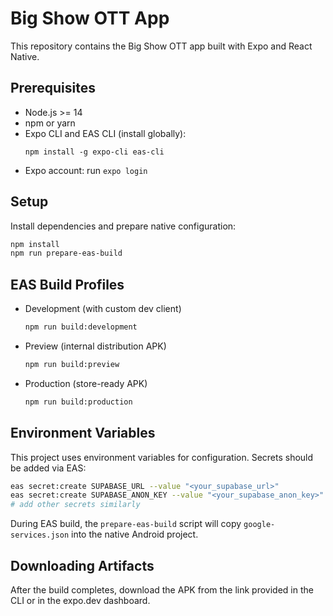 # Big Show OTT App

This repository contains the Big Show OTT app built with Expo and React Native.

## Prerequisites

- Node.js >= 14
- npm or yarn
- Expo CLI and EAS CLI (install globally):  
  ```
  npm install -g expo-cli eas-cli
  ```
- Expo account: run `expo login`

## Setup

Install dependencies and prepare native configuration:

```bash
npm install
npm run prepare-eas-build
```

## EAS Build Profiles

- Development (with custom dev client)  
  ```bash
  npm run build:development
  ```

- Preview (internal distribution APK)  
  ```bash
  npm run build:preview
  ```

- Production (store-ready APK)  
  ```bash
  npm run build:production
  ```

## Environment Variables

This project uses environment variables for configuration. Secrets should be added via EAS:

```bash
eas secret:create SUPABASE_URL --value "<your_supabase_url>"
eas secret:create SUPABASE_ANON_KEY --value "<your_supabase_anon_key>"
# add other secrets similarly
```

During EAS build, the `prepare-eas-build` script will copy `google-services.json` into the native Android project.

## Downloading Artifacts

After the build completes, download the APK from the link provided in the CLI or in the expo.dev dashboard. 